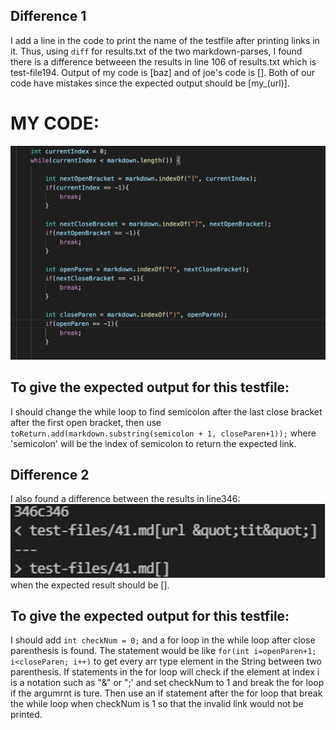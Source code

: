 ## Difference 1
I add a line in the code to print the name of the testfile after printing links in it.
Thus, using `diff` for results.txt of the two markdown-parses, I found there is a difference betweeen the results in line 106 of results.txt which is test-file194.
Output of my code is [baz] and of joe's code is [].
Both of our code have mistakes since the expected output should be [my_(url)].

# MY CODE:
![image](code.png)
## To give the expected output for this testfile:
I should change the while loop to find semicolon after the last close bracket after the first open bracket, then use `toReturn.add(markdown.substring(semicolon + 1, closeParen+1));` where 'semicolon' will be the index of semicolon to return the expected link.


## Difference 2
I also found a difference between the results in line346:
![image](diff2.png)
 when the expected result should be [].

## To give the expected output for this testfile:
I should add `int checkNum = 0;` and a for loop in the while loop after close parenthesis is found. The statement would be like `for(int i=openParen+1; i<closeParen; i++)` to get every arr type element in the String between two parenthesis. If statements in the for loop will check if the element at index i is a notation such as "&" or ";' and set checkNum to 1 and break the for loop if the argumrnt is ture. Then use an if statement after the for loop that break the while loop when checkNum is 1 so that the invalid link would not be printed.
